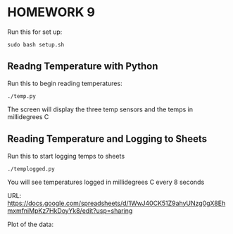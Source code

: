 # HOMEWORK 9

Run this for set up:
```
sudo bash setup.sh
```

## Readng Temperature with Python
Run this to begin reading temperatures:
```
./temp.py
```
The screen will display the three temp sensors and the temps in millidegrees C

## Reading Temperature and Logging to Sheets
Run this to start logging temps to sheets
```
./templogged.py
```
You will see temperatures logged in millidegrees C every 8 seconds

URL: https://docs.google.com/spreadsheets/d/1WwJ40CK51Z9ahyUNzg0gX8EhmxmfniMpKz7HkDoyYk8/edit?usp=sharing

Plot of the data: